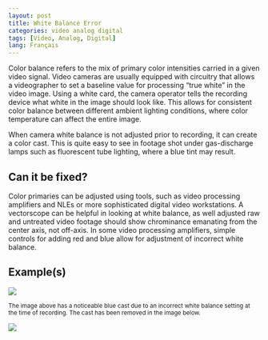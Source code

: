 ```yaml
---
layout: post
title: White Balance Error
categories: video analog digital
tags: [Video, Analog, Digital]
lang: Français
---
```


Color balance refers to the mix of primary color intensities carried in a given video signal. Video cameras are usually equipped with circuitry that allows a videographer to set a baseline value for processing “true white” in the video image. Using a white card, the camera operator tells the recording device what white in the image should look like. This allows for consistent color balance between different ambient lighting conditions, where color temperature can affect the entire image.

When camera white balance is not adjusted prior to recording, it can create a color cast. This is quite easy to see in footage shot under gas-discharge lamps such as fluorescent tube lighting, where a blue tint may result.

## Can it be fixed?

Color primaries can be adjusted using tools, such as video processing amplifiers and NLEs or more sophisticated digital video workstations. A vectorscope can be helpful in looking at white balance, as well adjusted raw and untreated video footage should show chrominance emanating from the center axis, not off-axis. In some video processing amplifiers, simple controls for adding red and blue allow for adjustment of incorrect white balance.

## Example(s)

<img src="{{ site.baseurl }}/images/WhiteBalanceError_Flat.jpg">

<sub>The image above has a noticeable blue cast due to an incorrect white balance setting at the time of recording. The cast has been removed in the image below.</sub>

<img src="{{ site.baseurl }}/images/WhiteBalanceCorrected_Flat.jpg">
